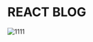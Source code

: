 # REACT BLOG

![1111](https://user-images.githubusercontent.com/59019137/213149637-7f88248b-11fb-4fc5-817f-5561b3e6a892.gif)
